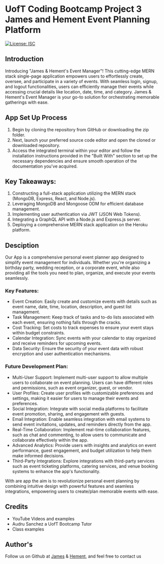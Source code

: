 # UofT Coding Bootcamp Project 3 James and Hement Event Planning Platform

[![License: ISC](https://img.shields.io/badge/License-ISC-blue.svg)](https://opensource.org/licenses/ISC)

## Introduction

Introducing "James & Hement's Event Manager"! This cutting-edge MERN stack single-page application empowers users to effortlessly create, oversee, and participate in a variety of events. With seamless login, signup, and logout functionalities, users can efficiently manage their events while accessing crucial details like location, date, time, and category. James & Hement's Event Manager is your go-to solution for orchestrating memorable gatherings with ease.

## App Set Up Process

1. Begin by cloning the repository from GitHub or downloading the zip folder.
2. Next, launch your preferred source code editor and open the cloned or downloaded repository.
3. Access the integrated terminal within your editor and follow the installation instructions provided in the "Built With" section to set up the necessary dependencies and ensure smooth operation of the documentation you've acquired.

## Key Takeaways:

1. Constructing a full-stack application utilizing the MERN stack (MongoDB, Express, React, and Node.js).
2. Leveraging MongoDB and Mongoose ODM for efficient database management.
3. Implementing user authentication via JWT (JSON Web Tokens).
4. Integrating a GraphQL API with a Node.js and Express.js server.
5. Deploying a comprehensive MERN stack application on the Heroku platform.

## Desciption

Our App is a comprehensive personal event planner app designed to simplify event management for individuals. Whether you're organizing a birthday party, wedding reception, or a corporate event, while also providing all the tools you need to plan, organize, and execute your events seamlessly.

### Key Features:

- Event Creation: Easily create and customize events with details such as event name, date, time, location, description, and guest list management.
- Task Management: Keep track of tasks and to-do lists associated with each event, ensuring nothing falls through the cracks.
- Cost Tracking: Set costs to track expenses to ensure your event stays within budget constraints.
- Calendar Integration: Sync events with your calendar to stay organized and receive reminders for upcoming events.
- Data Security: Ensure the security of your event data with robust encryption and user authentication mechanisms.

### Future Development Plan:

- Multi-User Support: Implement multi-user support to allow multiple users to collaborate on event planning. Users can have different roles and permissions, such as event organizer, guest, or vendor.
- User Profiles: Create user profiles with customizable preferences and settings, making it easier for users to manage their events and preferences.
- Social Integration: Integrate with social media platforms to facilitate event promotion, sharing, and engagement with guests.
- Email Integration: Enable seamless integration with email systems to send event invitations, updates, and reminders directly from the app.
- Real-Time Collaboration: Implement real-time collaboration features, such as chat and commenting, to allow users to communicate and collaborate effectively within the app.
- Advanced Analytics: Provide users with insights and analytics on event performance, guest engagement, and budget utilization to help them make informed decisions.
- Third-Party Integrations: Explore integrations with third-party services such as event ticketing platforms, catering services, and venue booking systems to enhance the app's functionality.

With are app the aim is to revolutionize personal event planning by combining intuitive design with powerful features and seamless integrations, empowering users to create/plan memorable events with ease.

## Credits

- YouTube Videos and examples
- Audru Sanchez a UofT Bootcamp Tutor
- Class examples

## Author's

Follow us on Github at [James](https://github.com/Jameshughes2009) & [Hement](https://github.com/hementB2), and feel free to contact us
